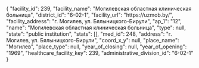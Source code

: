 {
    "facility_id": 239,
    "facility_name": "Могилевская областная клиническая больница",
    "district_id": "6-02-1",
    "facility_url": "https:\/\/uzmob.by\/",
    "facility_address": "г. Могилев, ул. Бялыницкого-Бирули",
    "ap_1": "12",
    "name": "Могилевская областная клиническая больница",
    "type": null,
    "state": "public institution",
    "stats": [],
    "med_id": 248,
    "address": "г. Могилев, ул. Бялыницкого-Бирули",
    "coord_x_y": null,
    "place_name": "Могилев",
    "place_type": null,
    "year_of_closing": null,
    "year_of_opening": "1969",
    "healthcare_facility_key": 239,
    "administrative_division_id": "6-02-1"
}